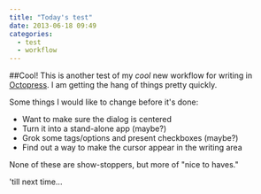 ```yaml
---
title: "Today's test"
date: 2013-06-18 09:49
categories:
  - test
  - workflow
---
```


##Cool!
This is another test of my *cool* new workflow for writing in [Octopress](http://www.octopress.org).  I am getting the hang of things pretty quickly.

Some things I would like to change before it's done:

* Want to make sure the dialog is centered
* Turn it into a stand-alone app (maybe?)
* Grok some tags/options and present checkboxes (maybe?)
* Find out a way to make the cursor appear in the writing area

None of these are show-stoppers, but more of "nice to haves."

'till next time...
